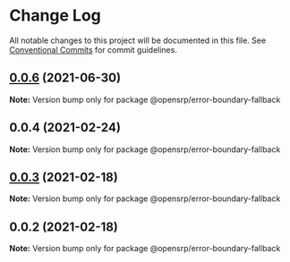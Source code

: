 # Change Log

All notable changes to this project will be documented in this file.
See [Conventional Commits](https://conventionalcommits.org) for commit guidelines.

## [0.0.6](https://github.com/OpenSRP/web/compare/@opensrp/error-boundary-fallback@0.0.5...@opensrp/error-boundary-fallback@0.0.6) (2021-06-30)

**Note:** Version bump only for package @opensrp/error-boundary-fallback





## 0.0.4 (2021-02-24)

**Note:** Version bump only for package @opensrp/error-boundary-fallback

## [0.0.3](https://github.com/OpenSRP/web/compare/@opensrp/error-boundary-fallback@0.0.2...@opensrp/error-boundary-fallback@0.0.3) (2021-02-18)

**Note:** Version bump only for package @opensrp/error-boundary-fallback

## 0.0.2 (2021-02-18)

**Note:** Version bump only for package @opensrp/error-boundary-fallback
